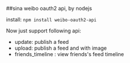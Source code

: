 ##sina weibo oauth2 api, by nodejsinstall:`npm install weibo-oauth2-api`Now just support following api:- update: publish a feed- upload: publish a feed and with image- friends_timeline : view friends's feed timeline